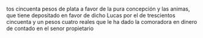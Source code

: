 tos cincuenta pesos de plata a favor de la pura concepción y las animas, que tiene depositado en favor de dicho Lucas por el de trescientos cincuenta y un pesos cuatro reales que le ha dado la comoradora en dinero de contado en el senor propietario